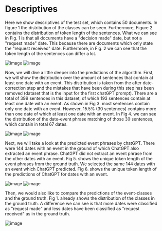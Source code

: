 # Descriptives
Here we show descriptives of the test set, which contains 50 documents. In figure 1 the distribution of the classes can be seen. Furthermore, Figure 2 contains the distribution of token length of the sentences. What we can see in Fig. 1 is that all documents have a "decision made" date, but not a "request made" date. This because there are documents which only state the "request received" date. Furthermore, in Fig. 2 we can see that the token length of the sentences can differ a lot.

![image](https://github.com/FemkeBakker/Timeline-Extraction/assets/70972237/4576ca7f-0d76-42d3-9e71-cd5ef60db33e) ![image](https://github.com/FemkeBakker/Timeline-Extraction/assets/70972237/e620b1b2-1657-4a15-805e-97db1e33c32e)

Now, we will dive a little deeper into the predictions of the algorithm. First, we will show the distribution over the amount of sentences that contain at least one date with an event. This distribution is taken from the after date-correction step and the mistakes that have been during this step has been removed (dataset that is the input for the first chatGPT prompt). There are a total of 399 sentences in this dataset, of which 193 sentences contain at least one date with an event.  As shown in Fig 3. most sentences contain only one date with an event. However, 15.5% (30 sentences) contains more than one date of which at least one date with an event. In Fig 4. we can see the distribution of the date-event phrase matching of those 30 sentences, which contain in total 67 dates.  

![image](https://github.com/FemkeBakker/Timeline-Extraction/assets/70972237/ea86461e-1683-4f4d-a737-63c433baa62e) ![image](https://github.com/FemkeBakker/Timeline-Extraction/assets/70972237/54d500ff-bc37-4df3-9f02-8034e6e3bea7)

Next, we will take a look at the predicted event phrases by chatGPT. There were 144 dates with an event in the ground of which ChatGPT also extracted an event phrase. ChatGPT did not extract an event phrase from the other dates with an event. Fig 5. shows the unique token length of the event phrases from the ground truth. We selected the same 144 dates with an event which ChatGPT predicted. Fig 6. shows the unique token length of the predictions of ChatGPT for dates with an event.

![image](https://github.com/FemkeBakker/Timeline-Extraction/assets/70972237/2b825220-f50d-484a-abd6-bc9c4882485b) ![image](https://github.com/FemkeBakker/Timeline-Extraction/assets/70972237/beef30ce-7f6e-438b-93ed-45728b7a30e6)

Then, we would also like to compare the predictions of the event-classes and the ground truth. Fig 1. already shows the distribution of the classes in the ground truth. A difference we can see is that more dates were classified as "request made" and less dates have been classified as "request received" as in the ground truth. 

![image](https://github.com/FemkeBakker/Timeline-Extraction/assets/70972237/96280320-274a-47c0-921e-7cfe3629867c)







